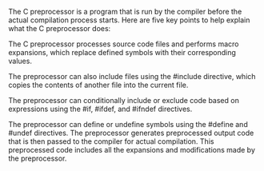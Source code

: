 The C preprocessor is a program that is run by the compiler
before the actual compilation process starts. Here are five key points to help explain what the C preprocessor does:

The C preprocessor processes source code files and performs macro expansions,
which replace defined symbols with their corresponding values.

The preprocessor can also include files using the #include directive,
which copies the contents of another file into the current file.

The preprocessor can conditionally include or exclude code based on expressions
using the #if, #ifdef, and #ifndef directives.

The preprocessor can define or undefine symbols using the #define and #undef directives.
The preprocessor generates preprocessed output code that is then passed to the compiler
for actual compilation. This preprocessed code includes all the expansions and modifications made by the preprocessor.
